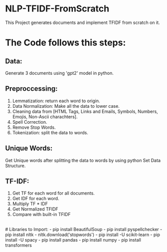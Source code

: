 # NLP-TFIDF-FromScratch
This Project generates documents and implement TFIDF from scratch on it.
<br/>
# The Code follows this steps:
## Data:
Generate 3 documents using 'gpt2' model in python.
## Preproccessing:
1. Lemmatization: return each word to origin.
2. Data Normalization: Make all the data to lower case.
3. Cleaning data from [HTML Tags, Links and Emails, Symbols, Numbers, Emojis, Non-Ascii charachters].
4. Spell Correction.
5. Remove Stop Words.
6. Tokenization: split the data to words.
## Unique Words:
Get Unique words after splitting the data to words by using python Set Data Structure.
## TF-IDF:
1. Get TF for each word for all documents.
2. Get IDF for each word.
3. Multiply TF * IDF
4. Get Normalized TFIDF
5. Compare with built-in TFIDF
<br/>
# Libraries to Import:
- pip install BeautifulSoup
- pip install pyspellchecker
- pip install nltk
- nltk.download('stopwords')
- pip install -U scikit-learn
- pip install -U spacy
- pip install pandas
- pip install numpy
- pip install transformers
